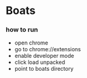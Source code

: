 # Boats

### how to run
* open chrome
* go to chrome://extensions
* enable developer mode
* click load unpacked
* point to boats directory
